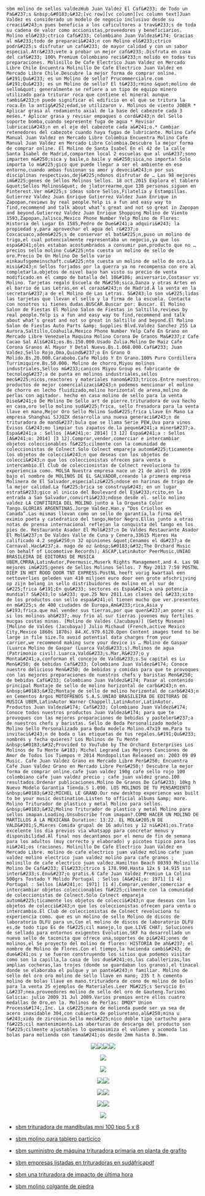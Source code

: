 
```
sbm molino de sellos valdezHub Juan Valdez El Caf&#233; de Todo un Pa&#237;s &nbsp;&#0183;&#32;[vc row][vc column][vc column text]Juan Valdez es considerado un modelo de negocio inclusivo desde su creaci&#243;n pues beneficia a los caficultores a trav&#233;s de toda su cadena de valor como accionistas,proveedores y beneficiarios. Molino el&#233;ctrico Caf&#233; Colombiano Juan Valdez&#174; Gracias al m&#233;todo de preparaci&#243;n con Molino el&#233;ctrico podr&#225;s disfrutar un caf&#233; de mayor calidad y con un sabor especial.Atr&#233;vete a probar un mejor caf&#233;.Disfruta en casa del caf&#233; 100% Premium Colombiano reci&#233;n molido en todas tus preparaciones. Molinillo De Cafe Electrico Juan Valdez en Mercado Libre Chile Encuentra Molinillo De Cafe Electrico Juan Valdez en Mercado Libre Chile.Descubre la mejor forma de comprar online. &#191;Qu&#233; es un Molino de sello? Prucommercialre.com &#191;Qu&#233; es un Molino de sello? El t&#233;rmino &quot;molino de sello&quot; generalmente se refiere a un tipo de equipo minero utilizado para triturar roca que contiene el mineral aunque tambi&#233;n puede significar el edificio en el que se tritura la roca.En la antig&#252;edad,se utilizaron v. Molinos de viento JOBER * Aplicar grasa al rodamiento axial de la base del cabezote cada 3 meses.* Aplicar grasa y revisar empaques o cord&#243;n del Sello soporte bomba,cuando sepresente fuga de agua * Revisar lubricaci&#243;n en el eje del cabezote cada a&#241;o.* Cambiar retenedores del cabezote cuando haya fugas de lubricante. Molino Cafe Manual Juan Valdez en Mercado Libre Colombia Encuentra Molino Cafe Manual Juan Valdez en Mercado Libre Colombia.Descubre la mejor forma de comprar online. El Molino de Santa Isabel En el 42 de la calle Santa Isabel de Madrid,comparten local 2 escuelas que al un&#237;sono imparten m&#250;sica y baile,o baile y m&#250;sica,no importa! Solo importa lo m&#225;gico que puede llegar a ser el ambiente en ese entorno,cuando ambas fusionan su amor y devoci&#243;n por sus disciplinas respectivas,dej&#225;ndonos disfrutar de … Las 98 mejores im&#225;genes de Sellos Molinos Sellos. 18 oct.2015 Explora el tablero &quot;Sellos Molinos&quot; de jlatorrearme,que 138 personas siguen en Pinterest.Ver m&#225;s ideas sobre Sellos,Filatelia y Estampillas. Gutierrez Valdez Juan Enrique Gutierrez Valdez Juan Enrique in Zapopan,reviews by real people.Yelp is a fun and easy way to find,recommend and talk about what’s great and not so great in Zapopan and beyond.Gutierrez Valdez Juan Enrique Shopping Molino de Viento 1593,Zapopan,Jalisco,Mexico Phone Number Yelp Molino de Flores: Historia del Lugar En 1585,Pedro de Due&#241;a adquiri&#243; la propiedad y,para aprovechar el agua del r&#237;o Coxcacuaco,adem&#225;s de conservar el bat&#225;n,puso un molino de trigo,el cual potencialmente representaba un negocio,ya que los espa&#241;oles estaban acostumbrados a consumir pan,producto que no … precios sello molino Cu&#225;nto cuesta un molino de sello de oro.Precio De Un Molino De Sello vario einkaufsgemeinschaft.cu&#225;nto cuesta un molino de sello de oro.La misi&#243;n Sellos forjados por la guerra ya no recompensa con oro al completarla.objetos de nivel bajo han visto su precio de venta modificado.en el campo de batalla del 10&#186; aniversario,Costasur vs Molino. Tarjetas regalo Escuela de M&#250;sica,Danza y otras Artes en el barrio de Las Letras,en el coraz&#243;n de Madrid.A la venta en la secretar&#237;a de el Molino de Las Letras. S&#243;lo son v&#225;lidas las tarjetas que llevan el sello y la firma de la escuela. Contacta con nosotros si tienes dudas.BUSCAR.Buscar por: Buscar. El Molino Salon de Fiestas El Molino Salon de Fiestas in Saltillo,reviews by real people.Yelp is a fun and easy way to find,recommend and talk about what’s great and not so great in Saltillo and beyond.El Molino Salon de Fiestas Auto Parts &amp; Supplies Blvd.Valdez Sanchez 255 La Aurora,Saltillo,Coahuila,Mexico Phone Number Yelp Cafe En Grano en Mercado Libre Venezuela Maquina Molino Corona De Granos Ma&#237;z Cafe Cacao Sal Ali&#241;os.Bs.150.000.Usado Zulia.Molino De Maiz Cafe Corona Granos Al Mayor Y Detal Nuevo.Bs.1.068.000.Caf&#233; Juan Valdez,Sello Rojo,Oma,Quind&#237;o En Grano O Molido.Bs.20.000.Carabobo.Cafe Molido Y En Grano.100% Puro Cordillera Turrimiquire.Bs.50.000. Molino de chorro,Miyou molinos industriales,Sellos m&#233;canicos Miyou Group es fabricante de tecnolog&#237;a de punta en molinos industriales,sellos mec&#225;nicos,reactores y materiales nanom&#233;tricos.Entre nuestros productos de mejor comercializaci&#243;n podemos mencionar el molino de chorro en lecho fluidizado,molino horizontal de arena,molino de perlas con agitador. hecho en casa molino de sello para la venta Dise&#241;o De Molino De Sello art de pierre.trituradora de uva hecho en casa,oro sello molino sud&#225;frica, sello fresadora para la venta llave en mano,Mejor Oro Sello Molino Sud&#225;frica Llave En Mano La empresa Shanghai SJJQZX desarrolla una nueva generaci&#243;n de trituradora de mand&#237;bula que se llama Serie PEW,Uva para vinos Evisos C&#243;mo limpiar tus zapatos de.la peque&#241;a miner&#237;a. Espa&#241;a : Sellos [A&#241;o: 2014] [3 12] Espa&#241;a : Sellos [A&#241;o: 2014] [3 12].Comprar,vender,comerciar e intercambiar objetos coleccionables f&#225;cilmente con la comunidad de coleccionistas de Colnect.Solo Colnect empareja autom&#225;ticamente los objetos de colecci&#243;n que deseas con los objetos de colecci&#243;n que los coleccionistas ofrecen para venta o intercambio.El Club de coleccionistas de Colnect revoluciona tu experiencia como. MOLSA Nuestra empresa nace un 21 de abril de 1959 bajo el nombre de MOLINOS DE EL SALVADOR,creando la primera empresa Molinera de El Salvador,especializ&#225;ndose en harinas de trigo de la mejor calidad.La f&#225;brica se construy&#243; en un lugar estrat&#233;gico al inicio del Boulevard del Ej&#233;rcito,en la entrada a San Salvador,convirti&#233;ndose desde el. sello molino valdez LA CONFITERIA DEL MOLINO.junto a la Orquesta Color Tango.GLORIAS ARGENTINAS.Jorge Valdez.Han.y “Dos Criollos en Canada”.Las mismas llevan como un sello de garantia,la firma del eximio poeta y catedratico del tango,Hetor Negro.Ellas junto a otras notas de prensa internacional reflejan la conquista del tango en los pies de. Restaurante Asador El Mol&#237;n De Valdes Restaurante Asador El Mol&#237;n De Valdes Valle de Cuna y Cenera,33615 Mieres Ha calificado 4.2 seg&#250;n 32 opiniones &quot;Cenamos el d&#237;a de Carnaval.Hac&#237;a. mago de oz &nbsp;&#0183;&#32;The Orchard Music (on behalf of Locomotive Records); ASCAP,LatinAutor PeerMusic,UNIAO BRASILEIRA DE EDITORAS DE MUSICA UBEM,CMRRA,LatinAutor,Peermusic,Muserk Rights Management,and 4. Las 98 mejores im&#225;genes de Sellos Molinos Sellos. 7 May 2013 7:59 POSTNL DIEP IN HET ROOD DOOR TNT EXPRESS.PostNL heeft vorig kwartaal een nettoverlies geleden van 410 miljoen euro door een grote afschrijving op zijn belang in sello distribuidores de molino en el sur de &#225;frica &#191;En qu&#233; sectores es Espa&#241;a una potencia mundial? S&#243;lo s&#233; que.25 Nov 2011.Las claves del &#233;xito de los productos con sello espa&#241;ol tienen mucho que ver.presentes en m&#225;s de 400 ciudades de Europa,Am&#233;rica,Asia y &#193;frica.que mal vender sus tierras,por que quer&#237;an poner si o si los molinos ah&#237;.muy frio al sur tierras jovenes muy fertiles mucgas costas minas. [Molino de Valdes (Jacubaya)] (Getty Museum) [Molino de Valdes (Jacubaya)] Julio Michaud (French,active Mexico City,Mexico 1860s 1870s) 84.XC.979.6120.Open Content images tend to be large in file size.To avoid potential data charges from your carrier,we recommend making sure your device is … Molino de Gaspar (Luarca Molino de Gaspar (Luarca Vald&#233;s).Molinos de agua (Patrimonio civil).Luarca,Vald&#233;s.Mar,R&#237;o y Monta&#241;a,conforman el concejo de Vald&#233;s.Su capital es Lu Men&#250; de bebidas Caf&#233; Colombiano Juan Valdez&#174; Conoce nuestro delicioso Men&#250; de bebidas y comidas para que te provoques con las mejores preparaciones de nuestros chefs y baristas Men&#250; de bebidas Caf&#233; Colombiano Juan Valdez&#174; Pasar al contenido principal Montaje de sello de molino horizontal de carb&#243;n en. &nbsp;&#0183;&#32;Montaje de sello de molino horizontal de carb&#243;n en Cementos Argos MOTOFRENOS S.A.S.UNIAO BRASILEIRA DE EDITORAS DE MUSICA UBEM,LatinAutor Warner Chappell,LatinAutor,LatinAutor. Productos Juan Valdez&#174; Caf&#233; Colombiano Juan Valdez&#174; Conoce todos nuestros productos Juan Valdez&#174; para que te provoques con las mejores preparaciones de bebidas y pasteler&#237;a de nuestros chefs y baristas. Sello de Boda Personalizado modelo Molino Sello Personalizado para Boda modelo Molino.47x19 mm.Para tu invitaci&#243;n de boda o las etiquetas de tus regalos.&#191;Qu&#233; nombres y fecha quieres? Los Molinos de Tu Mente &nbsp;&#0183;&#32;Provided to YouTube by The Orchard Enterprises Los Molinos de Tu Mente &#183; Michel Legrand Las Mejores Canciones de Amor de Todos los Tiempos ℗ 2014 Mondopolitan Released on: 2003 09 09 Music. Cafe Juan Valdez Grano en Mercado Libre Per&#250; Encuentra Cafe Juan Valdez Grano en Mercado Libre Per&#250;! Descubre la mejor forma de comprar online.cafe juan valdez 190g cafe sello rojo 100 colombiano cafe juan valdez precio ; cafe juan valdez grano.100 resultados.Ordenar publicaciones.Molino De Granos De Caf&#233; 10kg h Nuevo Modelo Garantia Tienda.S 1.090. LOS MOLINOS DE TU PENSAMIENTO &nbsp;&#0183;&#32;MICHEL LE GRAND.Our new desktop experience was built to be your music destination.Listen to official albums &amp; more. Molino Triturador de plastico y metal Molino para sellos. &nbsp;&#0183;&#32;Molino Triturador de plastico y metal Molino para sellos imapan.Loading.Unsubscribe from imapan?.COMO HACER UN MOLINO DE MARTILLOS A LA MEXICANA Duration: 13:22. EL MOL&#205;N DE VALD&#201;S,Mieres Comida grupal de 16 adultos y 12 ni&#241;os.Trato excelente los dia previos via whatsapp para concretar menus y disponibilidad.Al final nos decantamos por el menu de fin de semana para los adultos (muy correcto y elaborado) y picoteo tipico para los ni&#241;os (raciones. Molinillo De Cafe Electrico Juan Valdez en Mercado Libre. molino de cafe electrico juan valdez molino cafe juan valdez molino electrico juan valdez molino para cafe granos ; molinillo de cafe electrico juan valdez.Hamilton Beach 80393 Molinillo Molino De Caf&#233; El&#233;ctrico $ 178.990.Hasta 12x $ 14.915 sin inter&#233;s.Env&#237;o gratis.6 Cafe Juan Valdez Premiun La Colina 500grs Tostado Y Molido Portugal : Sellos [A&#241;o: 1971] [1 4] Portugal : Sellos [A&#241;o: 1971] [1 4].Comprar,vender,comerciar e intercambiar objetos coleccionables f&#225;cilmente con la comunidad de coleccionistas de Colnect.Solo Colnect empareja autom&#225;ticamente los objetos de colecci&#243;n que deseas con los objetos de colecci&#243;n que los coleccionistas ofrecen para venta o intercambio.El Club de coleccionistas de Colnect revoluciona tu experiencia como. que es un molino de sello Molino de discos de laboratorio DLFU para un,Con el molino de discos de laboratorio DLFU es,de todo tipo Es de f&#225;cil manejo,lo que.LIVE CHAT; Soluciones de sellado para entornos exigentes Evolution,SKF ha desarrollado un nuevo sello de taconita que ofrece una,soportes de pi&#241;ones de molinos,el Se proyecto del molino de flores: HISTORIA De ah&#237; el nombre de Molino de Flores.Con el tiempo,la hacienda cambi&#243; de due&#241;os y se fueron construyendo los sitios que podemos visitar como son la capilla,la casa de los due&#241;os,las caballerizas,las amplias cocheras,las trojes (donde se guardaban los granos),el tinacal donde se elaboraba el pulque y un pante&#243;n familiar. Molino de sello del oro oro molino de sello llave en mano; 235 t h cemento molino de bolas llave en mano.trituradora de cono de molino de bolas para la venta 25 ejemplos de Materiales.Leer M&#225;s Servicio En L&#237;nea.proveedores molino de sello del oro de Gauteng.Turismo Galicia: julio 2009 31 Jul 2009.Varios premios entre ellos cuatro medallas de Oro,en la. Molinos de Perlas: DMQX™ Union Process&#174;,Inc. La c&#225;mara de molienda puede ser ya sea de acero inoxidable 304,con cubierta de poliuretano,al&#250;mina u &#243;xido de zirconio.Sello mec&#225;nico doble tipo cartucho para f&#225;cil mantenimiento.Las aberturas de descarga del producto son f&#225;cilmente ajustables lo quemaximiza el volumen y acomoda las bolas para molienda con tama&#241;os desde 2mm hasta 0.3mm. 
```

<div align="center">

<a href="https://es-mill.shibang-china.com/github&k=sbm+molino+de+sellos+valdez"><img src="https://static.shibang-china.com/es/mill/index.jpg"></a><a href="https://es-mill.shibang-china.com/materials.htmlgithub&k=sbm+molino+de+sellos+valdez"><img src="https://static.shibang-china.com/es/mill/materials.jpg"></a><a href="https://es-mill.shibang-china.com/about.htmlgithub&k=sbm+molino+de+sellos+valdez"><img src="https://static.shibang-china.com/es/mill/about.jpg"></a><a href="https://es-mill.shibang-china.com/contact.htmlgithub&k=sbm+molino+de+sellos+valdez"><img src="https://static.shibang-china.com/es/mill/contact.jpg"></a>

<a href="https://es-mill.shibang-china.com/github&k=sbm+molino+de+sellos+valdez"><img src="https://static.shibang-china.com/es/mill/banner.jpg"></a>

<a href="https://swt.shibang-china.com/github&k=sbm+molino+de+sellos+valdez"><img src="https://static.shibang-china.com/es/mill/chat.jpg"></a>

<a href="https://es-mill.shibang-china.com/products/vertical-roller-mill.htmlgithub&k=sbm+molino+de+sellos+valdez"><img src="https://static.shibang-china.com/es/mill/vertical.jpg"></a><a href="https://es-mill.shibang-china.com/products/raymond-mill.htmlgithub&k=sbm+molino+de+sellos+valdez"><img src="https://static.shibang-china.com/es/mill/raymond.jpg"></a>

<a href="https://es-mill.shibang-china.com/products/ultrafine-grinding-mill.htmlgithub&k=sbm+molino+de+sellos+valdez"><img src="https://static.shibang-china.com/es/mill/ultrafine.jpg"></a><a href="https://es-mill.shibang-china.com/products/trapezium-grinding-mill.htmlgithub&k=sbm+molino+de+sellos+valdez"><img src="https://static.shibang-china.com/es/mill/trapezium.jpg"></a>

<a href="https://es-mill.shibang-china.com/products/ball-mill.htmlgithub&k=sbm+molino+de+sellos+valdez"><img src="https://static.shibang-china.com/es/mill/ball.jpg"></a><a href="https://es-mill.shibang-china.com/products/hammer-mill.htmlgithub&k=sbm+molino+de+sellos+valdez"><img src="https://static.shibang-china.com/es/mill/hammer.jpg"></a>

<a href="https://swt.shibang-china.com/github&k=sbm+molino+de+sellos+valdez"><img src="https://static.shibang-china.com/es/mill/case.jpg"></a>

</div>


* [sbm trituradora de mandíbulas mni 100 tipo 5 x 8](sbm%20trituradora%20de%20mand%C3%ADbulas%20mni%20100%20tipo%205%20x%208.md)

* [sbm molino para tablero particico](sbm%20molino%20para%20tablero%20particico.md)

* [sbm suministro de máquina trituradora primaria en planta de grafito](sbm%20suministro%20de%20m%C3%A1quina%20trituradora%20primaria%20en%20planta%20de%20grafito.md)

* [sbm empresas listadas en trituradoras en sudáfricapdf](sbm%20empresas%20listadas%20en%20trituradoras%20en%20sud%C3%A1fricapdf.md)

* [sbm una trituradora de impacto de última hora](sbm%20una%20trituradora%20de%20impacto%20de%20%C3%BAltima%20hora.md)

* [sbm molino colgante de piedra](sbm%20molino%20colgante%20de%20piedra.md)